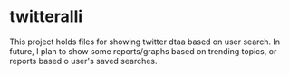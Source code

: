 # twitteralli
This project holds files for showing twitter dtaa based on user search. 
In future, I plan to show some reports/graphs based on trending topics, or reports based o user's saved searches.
